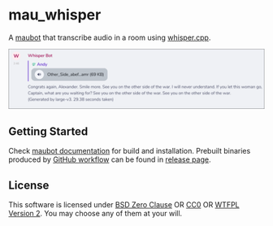# mau_whisper

A [maubot](https://github.com/maubot/maubot) that transcribe audio in a room using [whisper.cpp](https://github.com/absadiki/pywhispercpp).

![Example](./preview.png)

## Getting Started

Check [maubot documentation](https://docs.mau.fi/maubot/dev/getting-started.html) for build and installation.
Prebuilt binaries produced by [GitHub workflow](./.github/workflows/release.yml) can be found in [release page](https://github.com/hafeoz/waylrc/releases/latest).

## License

This software is licensed under [BSD Zero Clause](https://spdx.org/licenses/0BSD.html) OR [CC0](https://spdx.org/licenses/CC0-1.0.html) OR [WTFPL Version 2](https://spdx.org/licenses/WTFPL.html).
You may choose any of them at your will.
